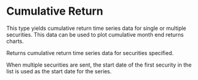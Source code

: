 # Cumulative Return

This type yields cumulative return time series data for single or 
multiple securities. This data can be used to plot cumulative month end 
returns charts.

Returns cumulative return time series data for securities specified.

When multiple securities are sent, the start date of the first security
in the list is used as the start date for the series.
